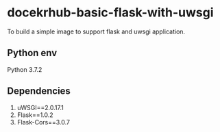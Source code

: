 # docekrhub-basic-flask-with-uwsgi
To build a simple image to support flask and uwsgi application.

## Python env
Python 3.7.2

## Dependencies
1. uWSGI==2.0.17.1
2. Flask==1.0.2
3. Flask-Cors==3.0.7